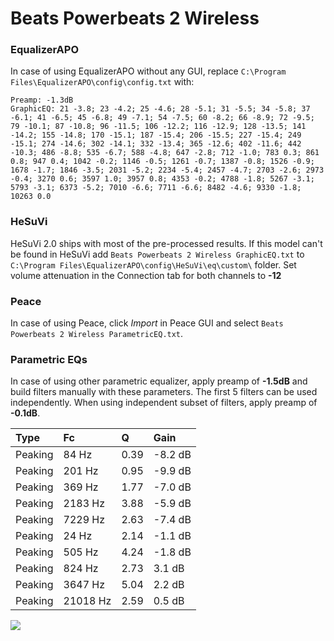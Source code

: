 # Beats Powerbeats 2 Wireless

### EqualizerAPO
In case of using EqualizerAPO without any GUI, replace `C:\Program Files\EqualizerAPO\config\config.txt`
with:
```
Preamp: -1.3dB
GraphicEQ: 21 -3.8; 23 -4.2; 25 -4.6; 28 -5.1; 31 -5.5; 34 -5.8; 37 -6.1; 41 -6.5; 45 -6.8; 49 -7.1; 54 -7.5; 60 -8.2; 66 -8.9; 72 -9.5; 79 -10.1; 87 -10.8; 96 -11.5; 106 -12.2; 116 -12.9; 128 -13.5; 141 -14.2; 155 -14.8; 170 -15.1; 187 -15.4; 206 -15.5; 227 -15.4; 249 -15.1; 274 -14.6; 302 -14.1; 332 -13.4; 365 -12.6; 402 -11.6; 442 -10.3; 486 -8.8; 535 -6.7; 588 -4.8; 647 -2.8; 712 -1.0; 783 0.3; 861 0.8; 947 0.4; 1042 -0.2; 1146 -0.5; 1261 -0.7; 1387 -0.8; 1526 -0.9; 1678 -1.7; 1846 -3.5; 2031 -5.2; 2234 -5.4; 2457 -4.7; 2703 -2.6; 2973 -0.4; 3270 0.6; 3597 1.0; 3957 0.8; 4353 -0.2; 4788 -1.8; 5267 -3.1; 5793 -3.1; 6373 -5.2; 7010 -6.6; 7711 -6.6; 8482 -4.6; 9330 -1.8; 10263 0.0
```

### HeSuVi
HeSuVi 2.0 ships with most of the pre-processed results. If this model can't be found in HeSuVi add
`Beats Powerbeats 2 Wireless GraphicEQ.txt` to `C:\Program Files\EqualizerAPO\config\HeSuVi\eq\custom\` folder.
Set volume attenuation in the Connection tab for both channels to **-12**

### Peace
In case of using Peace, click *Import* in Peace GUI and select `Beats Powerbeats 2 Wireless ParametricEQ.txt`.

### Parametric EQs
In case of using other parametric equalizer, apply preamp of **-1.5dB** and build filters manually
with these parameters. The first 5 filters can be used independently.
When using independent subset of filters, apply preamp of **-0.1dB**.

| Type    | Fc       |    Q | Gain    |
|:--------|:---------|:-----|:--------|
| Peaking | 84 Hz    | 0.39 | -8.2 dB |
| Peaking | 201 Hz   | 0.95 | -9.9 dB |
| Peaking | 369 Hz   | 1.77 | -7.0 dB |
| Peaking | 2183 Hz  | 3.88 | -5.9 dB |
| Peaking | 7229 Hz  | 2.63 | -7.4 dB |
| Peaking | 24 Hz    | 2.14 | -1.1 dB |
| Peaking | 505 Hz   | 4.24 | -1.8 dB |
| Peaking | 824 Hz   | 2.73 | 3.1 dB  |
| Peaking | 3647 Hz  | 5.04 | 2.2 dB  |
| Peaking | 21018 Hz | 2.59 | 0.5 dB  |

![](https://raw.githubusercontent.com/jaakkopasanen/AutoEq/master/results/rtings/rtings/Beats%20Powerbeats%202%20Wireless/Beats%20Powerbeats%202%20Wireless.png)